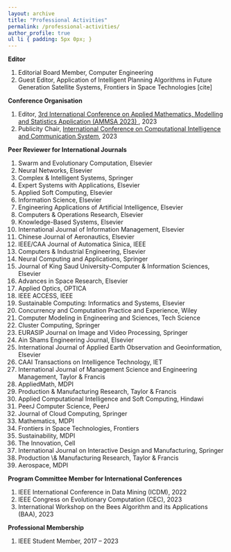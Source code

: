 ```yaml
---
layout: archive
title: "Professional Activities"
permalink: /professional-activities/
author_profile: true
ul li { padding: 5px 0px; }
---
```


**Editor**
<ol>
<li> Editorial Board Member, Computer Engineering</li>
<li> Guest Editor, Application of Intelligent Planning Algorithms in Future Generation Satellite Systems, Frontiers in Space Technologies <a herf="https://www.frontiersin.org/research-topics/49193/application-of-intelligent-planning-algorithms-in-future-generation-satellite-systems?utm_source=F-RTM&utm_medium=TED1&utm_campaign=PRD_TED1_T1_RT-TITLE"> [cite]</a> </li>

</ol>


**Conference Organisation** 
<ol>
<li> Editor, <a href="https://www.ammsamath.com/committee/"> 3rd International Conference on Applied Mathematics, Modelling and Statistics Application (AMMSA 2023) </a>, 2023 </li>	
<li>  Publicity Chair, <a href="https://www.ccicsconf.com/index/singer/category_id/58.html"> International Conference on Computational Intelligence and Communication System</a>, 2023</li>
</ol>


**Peer Reviewer for International Journals**
<ol>
<li>	Swarm and Evolutionary Computation, Elsevier </li>
<li>   Neural Networks, Elsevier</li>
<li>   Complex & Intelligent Systems, Springer </li>
<li> 	Expert Systems with Applications, Elsevier</li>
<li>   Applied Soft Computing, Elsevier</li>
<li>   Information Science, Elsevier</li>
<li> 	Engineering Applications of Artificial Intelligence, Elsevier</li>
<li> 	Computers & Operations Research, Elsevier</li>
<li> 	Knowledge-Based Systems, Elsevier</li>
<li> 	International Journal of Information Management, Elsevier</li>
<li> 	Chinese Journal of Aeronautics, Elsevier</li>
<li> 	IEEE/CAA Journal of Automatica Sinica, IEEE</li>
<li> 	Computers & Industrial Engineering, Elsevier</li>
<li> 	Neural Computing and Applications, Springer</li>
<li> 	Journal of King Saud University-Computer & Information Sciences, Elsevier</li>
<li> 	Advances in Space Research, Elsevier</li>
<li> 	Applied Optics, OPTICA</li>
<li> 	IEEE ACCESS, IEEE</li>
<li> 	Sustainable Computing: Informatics and Systems, Elsevier</li>
<li> 	Concurrency and Computation Practice and Experience, Wiley</li>
<li> 	Computer Modeling in Engineering and Sciences, Tech Science</li>
<li> 	Cluster Computing, Springer</li>
<li> 	EURASIP Journal on Image and Video Processing, Springer</li>
<li> 	Ain Shams Engineering Journal, Elsevier</li>
<li> 	International Journal of Applied Earth Observation and Geoinformation, Elsevier</li>
<li> 	CAAI Transactions on Intelligence Technology, IET</li>
<li> International Journal of Management Science and Engineering Management, Taylor & Francis</li>
<li> AppliedMath, MDPI</li>
<li> Production & Manufacturing Research, Taylor & Francis</li>
<li> Applied Computational Intelligence and Soft Computing, Hindawi</li>
<li> PeerJ Computer Science, PeerJ</li>
<li> Journal of Cloud Computing, Springer</li>
<li> Mathematics, MDPI</li>
<li> Frontiers in Space Technologies, Frontiers </li>
<li> Sustainability, MDPI </li>
<li> The Innovation, Cell </li>
<li> International Journal on Interactive Design and Manufacturing, Springer </li>
<li> Production \& Manufacturing Research, Taylor & Francis </li>
<li> Aerospace, MDPI </li>
</ol>


**Program Committee Member for International Conferences**
<ol>
<li>IEEE International Conference in Data Mining (ICDM), 2022 </li>
<li>IEEE Congress on Evolutionary Computation (CEC), 2023 </li>
<li>International Workshop on the Bees Algorithm and its Applications (BAA), 2023 </li>
</ol>

**Professional Membership**
<ol>
<li> IEEE Student Member, 2017 – 2023 </li>
</ol>

